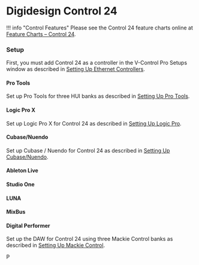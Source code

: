 # Digidesign Control 24

!!! info "Control Features"
    Please see the Control 24 feature charts online at [Feature Charts – Control 24](https://neyrinck.com/help-category/v-control-pro-help/).

### Setup

First, you must add Control 24 as a controller in the V-Control Pro Setups window as described in [Setting Up Ethernet Controllers](./ethernet-controllers.md).

#### Pro Tools
Set up Pro Tools for three HUI banks as described in [Setting Up Pro Tools](./pro-tools.md).

#### Logic Pro X

Set up Logic Pro X for Control 24 as described in [Setting Up Logic Pro](./logic-pro.md).

#### Cubase/Nuendo

Set up Cubase / Nuendo for Control 24 as described in [Setting Up Cubase/Nuendo](./cubase-nuendo.md).

#### Ableton Live
#### Studio One
#### LUNA
#### MixBus

#### Digital Performer
Set up the DAW for Control 24 using three Mackie Control banks as described in [Setting Up Mackie Control](./mackie-control.md).

P